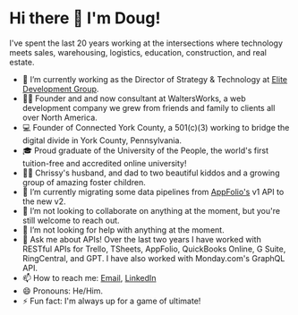# Hi there 👋 I'm Doug!

I've spent the last 20 years working at the intersections where technology meets sales, warehousing, logistics, education, construction, and real estate.

- 🔭 I’m currently working as the Director of Strategy & Technology at [Elite Development Group](https://elite.team).
- 👨‍💻 Founder and and now consultant at WaltersWorks, a web development company we grew from friends and family to clients all over North America.
- 💻 Founder of Connected York County, a 501(c)(3) working to bridge the digital divide in York County, Pennsylvania.
- 🎓 Proud graduate of the University of the People, the world's first tuition-free and accredited online university!
- 👨‍👦 Chrissy's husband, and dad to two beautiful kiddos and a growing group of amazing foster children.
- 🌱 I’m currently migrating some data pipelines from [AppFolio's](https://www.appfolio.com/stack/partners/api) v1 API to the new v2.
- 👯 I’m not looking to collaborate on anything at the moment, but you're still welcome to reach out.
- 🤔 I’m not looking for help with anything at the moment.
- 💬 Ask me about APIs! Over the last two years I have worked with RESTful APIs for Trello, TSheets, AppFolio, QuickBooks Online, G Suite, RingCentral, and GPT. I have also worked with Monday.com's GraphQL API.
- 📫 How to reach me: [Email](mailto:douglasrwalters@gmail.com), [LinkedIn](https://linkedin.com/in/douglasrwalters)
- 😄 Pronouns: He/Him.
- ⚡ Fun fact: I'm always up for a game of ultimate!

